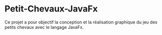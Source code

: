 # Petit-Chevaux-JavaFx
Ce projet a pour objectif la conception et la réalisation graphique du jeu des petits chevaux avec le langage JavaFx.
